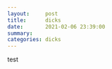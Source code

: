 ```yaml
---
layout:     post
title:      dicks   
date:       2021-02-06 23:39:00
summary:    
categories: dicks
---
```

test

